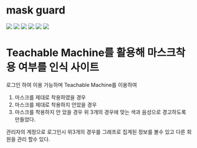 # mask guard

<div>
<img src="https://img.shields.io/badge/-java-green">
<img src="https://img.shields.io/badge/-spring boot-green">
<img src="https://img.shields.io/badge/-tomcat-red">
<img src="https://img.shields.io/badge/-oracle-blue">
<img src="https://img.shields.io/badge/-my batis-critical">
<img src="https://img.shields.io/badge/-jsp-important">
</div>

# Teachable Machine를 활용해 마스크착용 여부를 인식 사이트
로그인 하여 이용 가능하며 Teachable Machine를 이용하여 
1. 마스크를 제대로 착용하였을 경우 
2. 마스크를 제대로 착용하지 안았을 경우 
3. 마스크를 착용하지 안 았을 경우
위 3개의 경우에 맞는 색과 음성으로 경고하도록 만들었다.

관리자의 계정으로 로그인시 위3개의 경우를 그래프로 집계된 정보를 볼수 있고 다른 회원을 관리
할수 있다.


